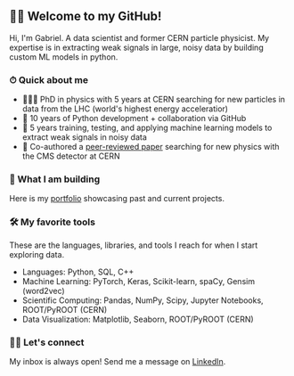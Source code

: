 ## 👋🏻 Welcome to my GitHub!

Hi, I'm Gabriel. A data scientist and former CERN particle physicist. My expertise is in extracting weak signals in large, noisy data by building custom ML models in python.

### ⏱ Quick about me

* 👨🏻‍🎓 PhD in physics with 5 years at CERN searching for new particles in data from the LHC (world's highest energy acceleratior)
* 🐍 10 years of Python development + collaboration via GitHub
* 🤖 5 years training, testing, and applying machine learning models to extract weak signals in noisy data
* 📖 Co-authored a [peer-reviewed paper](https://journals.aps.org/prd/pdf/10.1103/PhysRevD.109.112003) searching for new physics with the CMS detector at CERN

### 🔭 What I am building

Here is my [portfolio](https://gmadigan.github.io/) showcasing past and current projects.

### 🛠 My favorite tools

These are the languages, libraries, and tools I reach for when I start exploring data.

* Languages: Python, SQL, C++
* Machine Learning: PyTorch, Keras, Scikit-learn, spaCy, Gensim (word2vec)
* Scientific Computing: Pandas, NumPy, Scipy, Jupyter Notebooks, ROOT/PyROOT (CERN)
* Data Visualization: Matplotlib, Seaborn, ROOT/PyROOT (CERN)

### 🤝🏻 Let's connect

My inbox is always open! Send me a message on [LinkedIn](https://www.linkedin.com/in/gabrielmadigan/).

<!--
**gmadigan/gmadigan** is a ✨ _special_ ✨ repository because its `README.md` (this file) appears on your GitHub profile.

Here are some ideas to get you started:

- 🔭 I’m currently working on ...
- 🌱 I’m currently learning ...
- 👯 I’m looking to collaborate on ...
- 🤔 I’m looking for help with ...
- 💬 Ask me about ...
- 📫 How to reach me: ...
- 😄 Pronouns: ...
- ⚡ Fun fact: ...
-->
